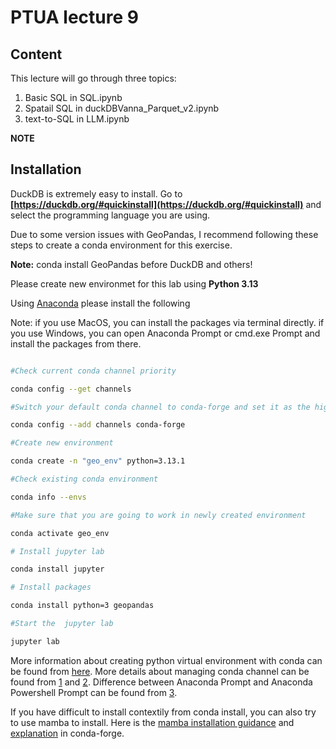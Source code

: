 # PTUA lecture 9

## Content
This lecture will go through three topics: 
1. Basic SQL in SQL.ipynb
2. Spatail SQL in duckDBVanna_Parquet_v2.ipynb
3. text-to-SQL in LLM.ipynb

**NOTE**
## Installation

DuckDB is extremely easy to install. Go to __[https://duckdb.org/#quickinstall](https://duckdb.org/#quickinstall)__ and select the programming language you are using. 

Due to some version issues with GeoPandas, I recommend following these steps to create a conda environment for this exercise.
<div class="alert alert-block alert-danger">
<b>Note:</b> conda install GeoPandas before DuckDB and others!
</div>

Please create new environmet for this lab using  **Python 3.13**
 
Using [Anaconda](https://docs.anaconda.com/anaconda/install/)  please install the following 

Note: if you use MacOS, you can install the packages via terminal directly. if you use Windows, you can open Anaconda Prompt or cmd.exe Prompt and install the packages from there. 

```bash

#Check current conda channel priority

conda config --get channels

#Switch your default conda channel to conda-forge and set it as the highest priority

conda config --add channels conda-forge 

#Create new environment

conda create -n "geo_env" python=3.13.1

#Check existing conda environment

conda info --envs

#Make sure that you are going to work in newly created environment

conda activate geo_env

# Install jupyter lab

conda install jupyter

# Install packages

conda install python=3 geopandas

#Start the  jupyter lab

jupyter lab

```

More information about creating python virtual environment with conda can be found from [here][blog].
More details about managing conda channel can be found from [1][1] and [2][2]. Difference between Anaconda Prompt and Anaconda Powershell Prompt can be found from [3][3].

If you have difficult to install contextily from conda install, you can also try to use mamba to install. Here is the [mamba installation guidance][installation] and [explanation][explanation] in conda-forge.

[blog]: https://heartbeat.fritz.ai/creating-python-virtual-environments-with-conda-why-and-how-180ebd02d1db
[1]: https://stackoverflow.com/questions/54150169/how-update-remove-conda-forge-channel-from-anaconda/54150817
[2]: https://docs.conda.io/projects/conda/en/latest/user-guide/tasks/manage-channels.html
[3]: https://stackoverflow.com/questions/56656493/what-is-the-difference-between-anaconda-prompt-and-anaconda-powershell-prompt
[installation]: https://github.com/conda-forge/miniforge?tab=readme-ov-file
[explanation]: https://github.com/conda-forge/contextily-feedstock
